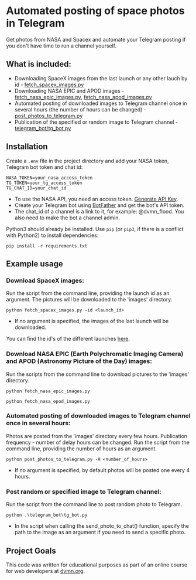 # Automated posting of space photos in Telegram

Get photos from NASA and Spacex and automate your Telegram posting if you don't have time to run a channel yourself.


## What is included:
- Downloading SpaceX images from the last launch or any other lauch by id - [fetch_spacex_images.py](https://github.com/Ann2004/dvmn-API-04/blob/main/fetch_spacex_images.py)
- Downloading NASA EPIC and APOD images - [fetch_nasa_epic_images.py](https://github.com/Ann2004/dvmn-API-04/blob/main/fetch_nasa_epic_images.py), [fetch_nasa_apod_images.py](https://github.com/Ann2004/dvmn-API-04/blob/main/fetch_nasa_apod_images.py)
- Automated posting of downloaded images to Telegram channel once in several hours (the number of hours can be changed) - [post_photos_to_telegram.py](https://github.com/Ann2004/dvmn-API-04/blob/main/post_photos_to_telegram.py)
- Publication of the specified or random image to Telegram channel - [telegram_bot/tg_bot.py](https://github.com/Ann2004/dvmn-API-04/blob/main/telegram_bot/tg_bot.py)


## Installation

Create a `.env` file in the project directory and add your NASA token, Telegram bot token and chat id:
```
NASA_TOKEN=your_nasa_access_token
TG_TOKEN=your_tg_access_token
TG_CHAT_ID=your_chat_id
```

- To use the NASA API, you need an access token. [Generate API Key](https://api.nasa.gov/).
- Create your Telegram bot using [BotFather](https://telegram.me/BotFather) and get the bot's API token.
- The chat_id of a channel is a link to it, for example: @dvmn_flood. You also need to make the bot a channel admin.

Python3 should already be installed. 
Use `pip` (or `pip3`, if there is a conflict with Python2) to install dependencies:
```
pip install -r requirements.txt
```


## Example usage


### Download SpaceX images:
Run the script from the command line, providing the launch id as an argument. The pictures will be downloaded to the 'images' directory.
```
python fetch_spacex_images.py -id <launch_id>
```
- If no argument is specified, the images of the last launch will be downloaded.

You can find the id's of the different launches [here](https://api.spacexdata.com/v5/launches).


### Download NASA EPIC (Earth Polychromatic Imaging Camera) and APOD (Astronomy Picture of the Day) images:
Run the scripts from the command line to download pictures to the 'images' directory.
```
python fetch_nasa_epic_images.py
```
```
python fetch_nasa_epod_images.py
```


### Automated posting of downloaded images to Telegram channel once in several hours:
Photos are posted from the 'images' directory every few hours. Publication frequency - number of delay hours can be changed. Run the script from the command line, providing the number of hours as an argument.
```
python post_photos_to_telegram.py -H <number_of_hours>
```
- If no argument is specified, by default photos will be posted one every 4 hours.


### Post random or specified image to Telegram channel:
Run the script from the command line to post random photo to Telegram.
```
python .\telegram_bot\tg_bot.py
```
- In the script when calling the send_photo_to_chat() function, specify the path to the image as an argument if you need to send a specific photo.


## Project Goals

This code was written for educational purposes as part of an online course for web developers at [dvmn.org](https://dvmn.org/).
